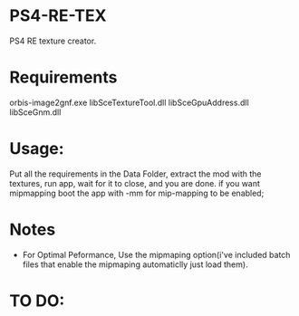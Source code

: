 # PS4-RE-TEX
PS4 RE texture creator.
# Requirements

orbis-image2gnf.exe
libSceTextureTool.dll
libSceGpuAddress.dll
libSceGnm.dll

# Usage:
Put all the requirements in the Data Folder, extract the mod with the textures, run app, wait for it to close, and you are done. if you want mipmapping boot the app with -mm for mip-mapping to be enabled;

# Notes
* For Optimal Peformance, Use the mipmaping option(i've included batch files that enable the mipmaping automaticlly just load them).

# TO DO:
~~~~Add proper Mip support(hopfully this will be in version 2.0)~~ **Done**~~ Broken for the time being. **DO NOT USE IT**
